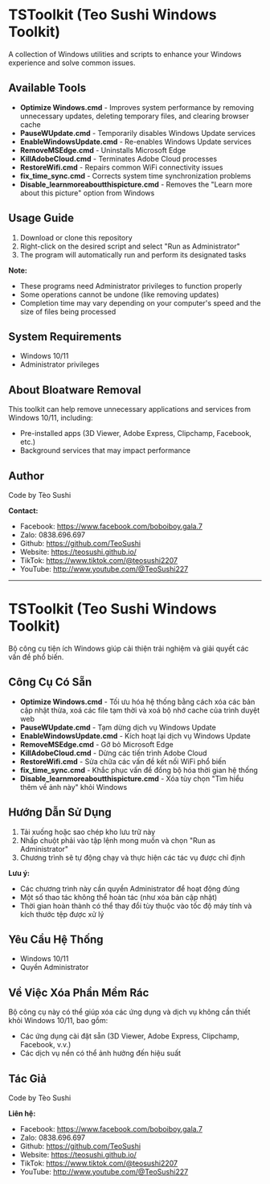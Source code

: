 # TSToolkit (Teo Sushi Windows Toolkit)

A collection of Windows utilities and scripts to enhance your Windows experience and solve common issues.

## Available Tools

- **Optimize Windows.cmd** - Improves system performance by removing unnecessary updates, deleting temporary files, and clearing browser cache
- **PauseWUpdate.cmd** - Temporarily disables Windows Update services
- **EnableWindowsUpdate.cmd** - Re-enables Windows Update services
- **RemoveMSEdge.cmd** - Uninstalls Microsoft Edge
- **KillAdobeCloud.cmd** - Terminates Adobe Cloud processes
- **RestoreWifi.cmd** - Repairs common WiFi connectivity issues
- **fix_time_sync.cmd** - Corrects system time synchronization problems
- **Disable_learnmoreaboutthispicture.cmd** - Removes the "Learn more about this picture" option from Windows

## Usage Guide

1. Download or clone this repository
2. Right-click on the desired script and select "Run as Administrator"
3. The program will automatically run and perform its designated tasks

**Note:**
- These programs need Administrator privileges to function properly
- Some operations cannot be undone (like removing updates)
- Completion time may vary depending on your computer's speed and the size of files being processed

## System Requirements

- Windows 10/11
- Administrator privileges

## About Bloatware Removal

This toolkit can help remove unnecessary applications and services from Windows 10/11, including:
- Pre-installed apps (3D Viewer, Adobe Express, Clipchamp, Facebook, etc.)
- Background services that may impact performance

## Author

Code by Tèo Sushi

**Contact:**
- Facebook: https://www.facebook.com/boboiboy.gala.7
- Zalo: 0838.696.697
- Github: https://github.com/TeoSushi
- Website: https://teosushi.github.io/
- TikTok: https://www.tiktok.com/@teosushi2207
- YouTube: http://www.youtube.com/@TeoSushi227

---

# TSToolkit (Teo Sushi Windows Toolkit)

Bộ công cụ tiện ích Windows giúp cải thiện trải nghiệm và giải quyết các vấn đề phổ biến.

## Công Cụ Có Sẵn

- **Optimize Windows.cmd** - Tối ưu hóa hệ thống bằng cách xóa các bản cập nhật thừa, xoá các file tạm thời và xoá bộ nhớ cache của trình duyệt web
- **PauseWUpdate.cmd** - Tạm dừng dịch vụ Windows Update
- **EnableWindowsUpdate.cmd** - Kích hoạt lại dịch vụ Windows Update
- **RemoveMSEdge.cmd** - Gỡ bỏ Microsoft Edge
- **KillAdobeCloud.cmd** - Dừng các tiến trình Adobe Cloud
- **RestoreWifi.cmd** - Sửa chữa các vấn đề kết nối WiFi phổ biến
- **fix_time_sync.cmd** - Khắc phục vấn đề đồng bộ hóa thời gian hệ thống
- **Disable_learnmoreaboutthispicture.cmd** - Xóa tùy chọn "Tìm hiểu thêm về ảnh này" khỏi Windows

## Hướng Dẫn Sử Dụng

1. Tải xuống hoặc sao chép kho lưu trữ này
2. Nhấp chuột phải vào tập lệnh mong muốn và chọn "Run as Administrator"
3. Chương trình sẽ tự động chạy và thực hiện các tác vụ được chỉ định

**Lưu ý:**
- Các chương trình này cần quyền Administrator để hoạt động đúng
- Một số thao tác không thể hoàn tác (như xóa bản cập nhật)
- Thời gian hoàn thành có thể thay đổi tùy thuộc vào tốc độ máy tính và kích thước tệp được xử lý

## Yêu Cầu Hệ Thống

- Windows 10/11
- Quyền Administrator

## Về Việc Xóa Phần Mềm Rác

Bộ công cụ này có thể giúp xóa các ứng dụng và dịch vụ không cần thiết khỏi Windows 10/11, bao gồm:
- Các ứng dụng cài đặt sẵn (3D Viewer, Adobe Express, Clipchamp, Facebook, v.v.)
- Các dịch vụ nền có thể ảnh hưởng đến hiệu suất

## Tác Giả

Code by Tèo Sushi

**Liên hệ:**
- Facebook: https://www.facebook.com/boboiboy.gala.7
- Zalo: 0838.696.697
- Github: https://github.com/TeoSushi
- Website: https://teosushi.github.io/
- TikTok: https://www.tiktok.com/@teosushi2207
- YouTube: http://www.youtube.com/@TeoSushi227 